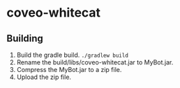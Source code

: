 # coveo-whitecat

## Building
1. Build the gradle build. `./gradlew build`
2. Rename the build/libs/coveo-whitecat.jar to MyBot.jar.
3. Compress the MyBot.jar to a zip file.
4. Upload the zip file.
